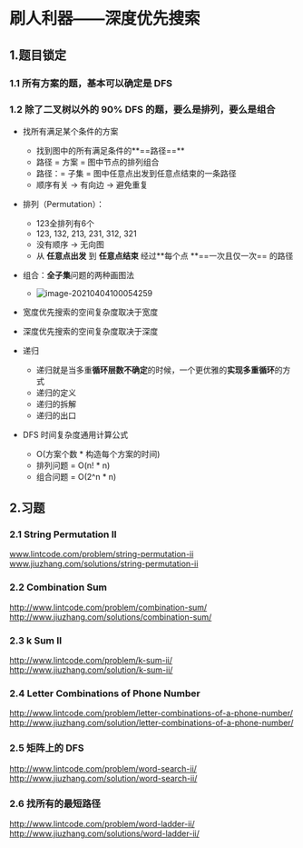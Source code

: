 # 刷人利器——深度优先搜索

## 1.题目锁定

### 1.1 所有方案的题，基本可以确定是 DFS

### 1.2 除了二叉树以外的 90% DFS 的题，要么是排列，要么是组合

* 找所有满足某个条件的方案
  * 找到图中的所有满足条件的**==路径==**
  * 路径 = 方案 = 图中节点的排列组合
  * 路径：= 子集 = 图中任意点出发到任意点结束的一条路径
  * 顺序有关 -> 有向边 -> 避免重复
* 排列（Permutation）：
  * 123全排列有6个
  * 123, 132, 213, 231, 312, 321
  * 没有顺序 -> 无向图
  * 从 **任意点出发** 到 **任意点结束** 经过**每个点 **==一次且仅一次== 的路径

* 组合：**全子集**问题的两种画图法
  * ![image-20210404100054259](https://raw.githubusercontent.com/TWDH/Leetcode-From-Zero/pictures/img/image-20210404100054259.png)
* 宽度优先搜索的空间复杂度取决于宽度
* 深度优先搜索的空间复杂度取决于深度
* 递归
  * 递归就是当多重**循环层数不确定**的时候，一个更优雅的**实现多重循环**的方式
  * 递归的定义
  * 递归的拆解
  * 递归的出口

* DFS 时间复杂度通用计算公式
  * O(方案个数 * 构造每个方案的时间)
  * 排列问题 = O(n! * n)
  * 组合问题 = O(2^n * n)



## 2.习题

### 2.1 String Permutation II

www.lintcode.com/problem/string-permutation-ii
www.jiuzhang.com/solutions/string-permutation-ii

### 2.2 Combination Sum

http://www.lintcode.com/problem/combination-sum/
http://www.jiuzhang.com/solutions/combination-sum/

### 2.3 k Sum II

http://www.lintcode.com/problem/k-sum-ii/
http://www.jiuzhang.com/solution/k-sum-ii/

### 2.4 Letter Combinations of Phone Number

http://www.lintcode.com/problem/letter-combinations-of-a-phone-number/
http://www.jiuzhang.com/solution/letter-combinations-of-a-phone-number/

### 2.5 矩阵上的 DFS

http://www.lintcode.com/problem/word-search-ii/
http://www.jiuzhang.com/solution/word-search-ii/

### 2.6 找所有的最短路径

http://www.lintcode.com/problem/word-ladder-ii/
http://www.jiuzhang.com/solutions/word-ladder-ii/





















